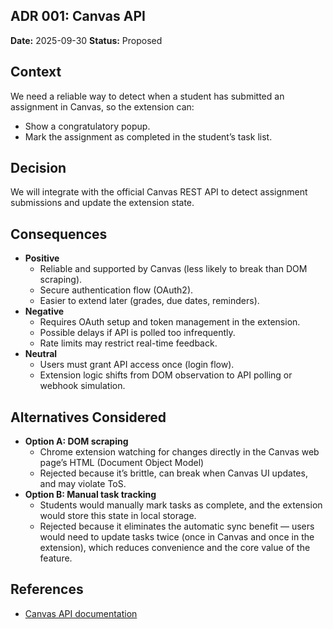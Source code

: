 ## ADR 001: Canvas API

**Date:** 2025-09-30
**Status:** Proposed

## Context
We need a reliable way to detect when a student has submitted an assignment in Canvas, so the extension can:
- Show a congratulatory popup.
- Mark the assignment as completed in the student’s task list.

## Decision
We will integrate with the official Canvas REST API to detect assignment submissions and update the extension state.

## Consequences
- **Positive**
  - Reliable and supported by Canvas (less likely to break than DOM scraping).
  - Secure authentication flow (OAuth2).
  - Easier to extend later (grades, due dates, reminders).
- **Negative**
  - Requires OAuth setup and token management in the extension.
  - Possible delays if API is polled too infrequently.
  - Rate limits may restrict real-time feedback.
- **Neutral**
  - Users must grant API access once (login flow).
  - Extension logic shifts from DOM observation to API polling or webhook simulation.

## Alternatives Considered
- **Option A: DOM scraping**
  - Chrome extension watching for changes directly in the Canvas web page’s HTML (Document Object Model)
  - Rejected because it’s brittle, can break when Canvas UI updates, and may violate ToS.
- **Option B: Manual task tracking**
  - Students would manually mark tasks as complete, and the extension would store this state in local storage.
  - Rejected because it eliminates the automatic sync benefit — users would need to update tasks twice (once in Canvas and once in the extension), which reduces convenience and the core value of the feature.

## References
- [Canvas API documentation](https://canvas.instructure.com/doc/api/)

